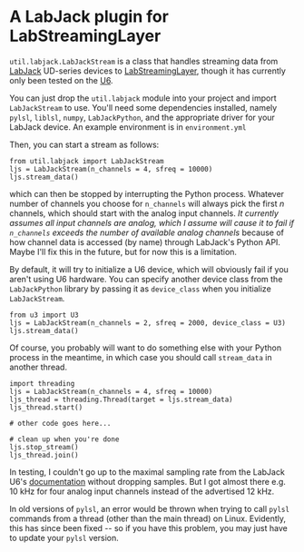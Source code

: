 # A LabJack plugin for LabStreamingLayer

`util.labjack.LabJackStream` is a class that handles streaming data from [LabJack](https://labjack.com/) UD-series devices to [LabStreamingLayer](https://labstreaminglayer.readthedocs.io/info/intro.html), though it has currently only been tested on the [U6](https://labjack.com/support/datasheets/u6).

You can just drop the `util.labjack` module into your project and import `LabJackStream` to use. You'll need some dependencies installed, namely `pylsl`, `liblsl`, `numpy`, `LabJackPython`, and the appropriate driver for your LabJack device. An example environment is in `environment.yml`

Then, you can start a stream as follows:

```
from util.labjack import LabJackStream
ljs = LabJackStream(n_channels = 4, sfreq = 10000)
ljs.stream_data()
```
which can then be stopped by interrupting the Python process. Whatever number of channels you choose for `n_channels` will always pick the first _n_ channels, which should start with the analog input channels. _It currently assumes all input channels are analog, which I assume will cause it to fail if `n_channels` exceeds the number of available analog channels_ because of how channel data is accessed (by name) through LabJack's Python API. Maybe I'll fix this in the future, but for now this is a limitation.

By default, it will try to initialize a U6 device, which will obviously fail if you aren't using U6 hardware. You can specify another device class from the `LabJackPython` library by passing it as `device_class` when you initialize `LabJackStream`.

```
from u3 import U3
ljs = LabJackStream(n_channels = 2, sfreq = 2000, device_class = U3)
ljs.stream_data()
```

Of course, you probably will want to do something else with your Python process in the meantime, in which case you should call `stream_data` in another thread.

```
import threading
ljs = LabJackStream(n_channels = 4, sfreq = 10000)
ljs_thread = threading.Thread(target = ljs.stream_data)
ljs_thread.start()

# other code goes here...

# clean up when you're done
ljs.stop_stream()
ljs_thread.join()
```
In testing, I couldn't go up to the maximal sampling rate from the LabJack U6's [documentation](https://labjack.com/support/datasheets/u6/operation/stream-mode) without dropping samples. But I got almost there e.g. 10 kHz for four analog input channels instead of the advertised 12 kHz.

In old versions of `pylsl`, an error would be thrown when trying to call `pylsl` commands from a thread (other than the main thread) on Linux. Evidently, this has since been fixed -- so if you have this problem, you may just have to update your `pylsl` version.
